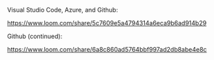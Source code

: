 Visual Studio Code, Azure, and Github:

https://www.loom.com/share/5c7609e5a4794314a6eca9b6ad914b29

Github (continued):

https://www.loom.com/share/6a8c860ad5764bbf997ad2db8abe4e8c
